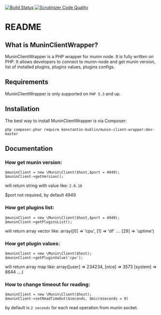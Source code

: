 [![Build Status](https://travis-ci.org/KonstantinKuklin/MuninClientWrapper.svg?branch=master)](https://travis-ci.org/KonstantinKuklin/MuninClientWrapper)
[![Scrutinizer Code Quality](https://scrutinizer-ci.com/g/KonstantinKuklin/MuninClientWrapper/badges/quality-score.png?b=master)](https://scrutinizer-ci.com/g/KonstantinKuklin/MuninClientWrapper/?branch=master)

README
======

What is MuninClientWrapper?
-----------------

MuninClientWrapper is a PHP wrapper for munin node. It is fully written on PHP.
It allows developers to connect to munin-node and get munin version, list of installed plugins,
plugins values, plugins configs.

Requirements
------------

MuninClientWrapper is only supported on `PHP 5.3` and up.

Installation
------------

The best way to install MuninClientWrapper is via Composer:
   ```
   php composer.phar require konstantin-kuklin/munin-client-wrapper:dev-master  
   ```

Documentation
------------

### How get munin version:

   ```
   $muninClient = new \Munin\Client($host,$port = 4949);
   $muninClient->getVersion();
   ```

will return string with value like: `2.0.16`

$port not required, by default 4949


### How get plugins list:
   ```
   $muninClient = new \Munin\Client($host,$port = 4949);
   $muninClient->getPluginsList();
   ```

will return array vector like: array([0] => 'cpu', [1] => 'df' .... [29] => 'uptime')

### How get plugin values:
   ```
   $muninClient = new \Munin\Client($host);
   $muninClient->getPluginValue('cpu');
   ```

will return array map like: array([user] => 234234, [nice] => 3573 [system] => 8644 ....)

### How to change timeout for reading:

   ```
   $muninClient = new \Munin\Client($host);
   $muninClient->setReadTimeOut($seconds, $microseconds = 0)
   ```
   
by default is `2 seconds` for each read operation from munin socket.

